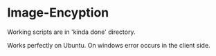 # Image-Encyption
Working scripts are in 'kinda done' directory.

Works perfectly on Ubuntu.
On windows error occurs in the client side.
